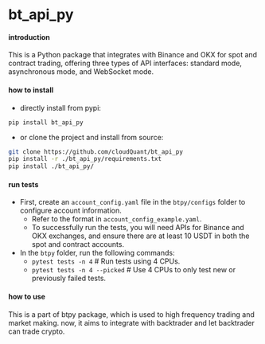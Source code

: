 # bt_api_py

#### introduction
This is a Python package that integrates with Binance and OKX for spot and contract trading, offering three types of API interfaces: standard mode, asynchronous mode, and WebSocket mode.

#### how to install

- directly install from pypi:

`pip install bt_api_py`

- or clone the project and install from source:
``` bash
git clone https://github.com/cloudQuant/bt_api_py
pip install -r ./bt_api_py/requirements.txt
pip install ./bt_api_py/
```

#### run tests
- First, create an `account_config.yaml` file in the `btpy/configs` folder to configure account information.  
  - Refer to the format in `account_config_example.yaml`.  
  - To successfully run the tests, you will need APIs for Binance and OKX exchanges, and ensure there are at least 10 USDT in both the spot and contract accounts.  
- In the `btpy` folder, run the following commands:  
  - `pytest tests -n 4`  # Run tests using 4 CPUs.  
  - `pytest tests -n 4 --picked`  # Use 4 CPUs to only test new or previously failed tests.

####  how to use

This is a part of btpy package, which is used to high frequency trading and market making.
now, it aims to integrate with backtrader and let backtrader can trade crypto.

